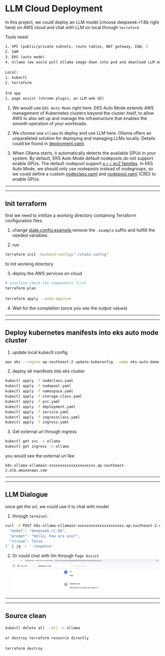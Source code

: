 # LLM Cloud Deployment

In this project, we could deploy an LLM model (choose deepseek-r1:8b right here) on AWS cloud and chat with LLM on local through `terraform`

Tools need:
```txt
1. VPC (public/private subnets, route tables, NAT gateway, IGW, )
2. IAM
3. EKS (auto mode)
4. ollama (we would pull ollama image down into pod and download LLM model through ollama)

Local:
1. kubectl
2. terraform

3rd app
1. page assist (chrome plugin, an LLM web UI)
```

1. We would use `EKS Auto Mode` right here. EKS Auto Mode extends AWS management of Kubernetes clusters beyond the cluster itself, to allow AWS to also set up and manage the infrastructure that enables the smooth operation of your workloads.

2. We choose use `ollama` to deploy and use LLM here. Ollama offers an unparalleled solution for deploying and managing LLMs locally. Details could be found in [deployment.yaml](eks/manifests/deployment.yaml).

3. When Ollama starts, it automatically detects the available GPUs in your system. By default, EKS Auto Mode default nodepools do not support enable GPUs.
The default nodepool support [`m`,`r`,`c` ec2 families](https://docs.aws.amazon.com/eks/latest/userguide/set-builtin-node-pools.html). In EKS Auto Mode, we should only use nodepools instead of nodegroups, so we could define a custom [nodeclass.yaml](eks/manifests/nodeclass.yaml) and [nodepool.yaml](eks/manifests/nodepool.yaml) (CRD) to enable GPUs. 

---
---

## Init terraform
first we need to initilize a working directory containing Terraform configuration files.

1. change [state.config.example](state.config.example),remove the `.example` suffix and fullfill the needed variables.

2. run 
```sh
terraform init -backend-config="./state.config"
```
to init working directory

3. deploy the AWS services on cloud
```sh
# youcloud check the components first
terraform plan

terraform apply --auto-approve
```

4. Wait for the completion (once you see the output values)

---
---
## Deploy kubernetes manifests into eks auto mode cluster

1. update local kubectl config
```sh
aws eks --region ap-southeast-2 update-kubeconfig --name eks-auto-demo
```

2. deploy all manifests into eks cluster
```sh
kubectl apply -f nodeclass.yaml
kubectl apply -f nodepool.yaml
kubectl apply -f namespace.yaml
kubectl apply -f storage-class.yaml
kubectl apply -f pvc.yaml
kubectl apply -f deployment.yaml
kubectl apply -f service.yaml
kubectl apply -f ingressclass.yaml
kubectl apply -f ingress.yaml
```

3. Get external url through ingress
```sh
kubectl get svc -n ollama
kubectl get ingress -n ollama
```
you would see the external url like 
```
k8s-ollama-ollamain-xxxxxxxxxxxxxxxxxxxxx.ap-southeast-2.elb.amazonaws.com
```

---
---
## LLM Dialogue
once get the url, we could use it to chat with model

1. through `terminal`:
```sh
curl -X POST k8s-ollama-ollamain-xxxxxxxxxxxxxxxxxxxxx.ap-southeast-2.elb.amazonaws.com/api/generate -d '{
  "model": "deepseek-r1:8b",
  "prompt": "Hello, how are you?",
  "stream": false
}' | jq -r '.response'
```

2. Or could chat with llm through `Page Assist`
![alt text](images/page_assist_dialogue.png)

---
---
## Source clean

```sh
kubectl delete all --all -n ollama

or destroy terraform resource directly

terraform destroy
```
